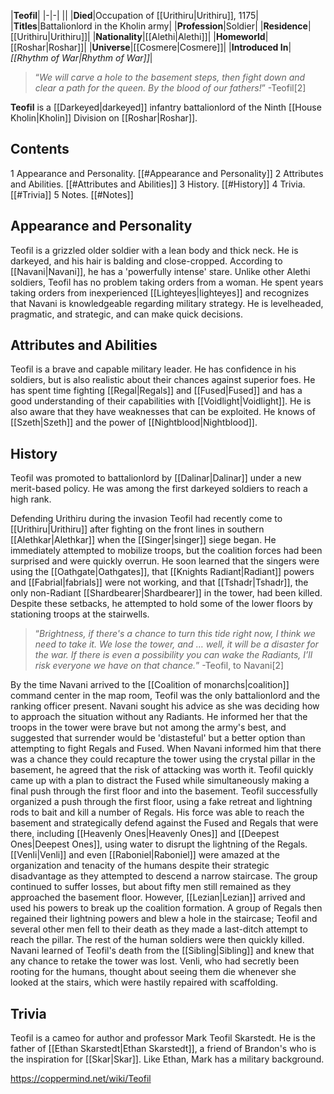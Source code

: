 |**Teofil**|
|-|-|
||
|**Died**|Occupation of [[Urithiru\|Urithiru]], 1175|
|**Titles**|Battalionlord in the Kholin army|
|**Profession**|Soldier|
|**Residence**|[[Urithiru\|Urithiru]]|
|**Nationality**|[[Alethi\|Alethi]]|
|**Homeworld**|[[Roshar\|Roshar]]|
|**Universe**|[[Cosmere\|Cosmere]]|
|**Introduced In**|*[[Rhythm of War\|Rhythm of War]]*|

>“*We will carve a hole to the basement steps, then fight down and clear a path for the queen. By the blood of our fathers!*”
\-Teofil[2]


**Teofil** is a [[Darkeyed\|darkeyed]] infantry battalionlord of the Ninth [[House Kholin\|Kholin]] Division on [[Roshar\|Roshar]].

## Contents

1 Appearance and Personality. [[#Appearance and Personality]] 
2 Attributes and Abilities. [[#Attributes and Abilities]] 
3 History. [[#History]] 
4 Trivia. [[#Trivia]] 
5 Notes. [[#Notes]] 


## Appearance and Personality
Teofil is a grizzled older soldier with a lean body and thick neck. He is darkeyed, and his hair is balding and close-cropped. According to [[Navani\|Navani]], he has a 'powerfully intense' stare.
Unlike other Alethi soldiers, Teofil has no problem taking orders from a woman. He spent years taking orders from inexperienced [[Lighteyes\|lighteyes]] and recognizes that Navani is knowledgeable regarding military strategy. He is levelheaded, pragmatic, and strategic, and can make quick decisions.

## Attributes and Abilities
Teofil is a brave and capable military leader. He has confidence in his soldiers, but is also realistic about their chances against superior foes.
He has spent time fighting [[Regal\|Regals]] and [[Fused\|Fused]] and has a good understanding of their capabilities with [[Voidlight\|Voidlight]]. He is also aware that they have weaknesses that can be exploited. He knows of [[Szeth\|Szeth]] and the power of [[Nightblood\|Nightblood]].

## History
Teofil was promoted to battalionlord by [[Dalinar\|Dalinar]] under a new merit-based policy. He was among the first darkeyed soldiers to reach a high rank.

  Defending Urithiru during the invasion
Teofil had recently come to [[Urithiru\|Urithiru]] after fighting on the front lines in southern [[Alethkar\|Alethkar]] when the [[Singer\|singer]] siege began. He immediately attempted to mobilize troops, but the coalition forces had been surprised and were quickly overrun. He soon learned that the singers were using the [[Oathgate\|Oathgates]], that [[Knights Radiant\|Radiant]] powers and [[Fabrial\|fabrials]] were not working, and that [[Tshadr\|Tshadr]], the only non-Radiant [[Shardbearer\|Shardbearer]] in the tower, had been killed. Despite these setbacks, he attempted to hold some of the lower floors by stationing troops at the stairwells.

>“*Brightness, if there's a chance to turn this tide right now, I think we need to take it. We lose the tower, and … well, it will be a disaster for the war. If there is even a possibility you can wake the Radiants, I’ll risk everyone we have on that chance.*”
\-Teofil, to Navani[2]

By the time Navani arrived to the [[Coalition of monarchs\|coalition]] command center in the map room, Teofil was the only battalionlord and the ranking officer present. Navani sought his advice as she was deciding how to approach the situation without any Radiants. He informed her that the troops in the tower were brave but not among the army's best, and suggested that surrender would be 'distasteful' but a better option than attempting to fight Regals and Fused. When Navani informed him that there was a chance they could recapture the tower using the crystal pillar in the basement, he agreed that the risk of attacking was worth it. Teofil quickly came up with a plan to distract the Fused while simultaneously making a final push through the first floor and into the basement.
Teofil successfully organized a push through the first floor, using a fake retreat and lightning rods to bait and kill a number of Regals. His force was able to reach the basement and strategically defend against the Fused and Regals that were there, including [[Heavenly Ones\|Heavenly Ones]] and [[Deepest Ones\|Deepest Ones]], using water to disrupt the lightning of the Regals. [[Venli\|Venli]] and even [[Raboniel\|Raboniel]] were amazed at the organization and tenacity of the humans despite their strategic disadvantage as they attempted to descend a narrow staircase. The group continued to suffer losses, but about fifty men still remained as they approached the basement floor. However, [[Lezian\|Lezian]] arrived and used his powers to break up the coalition formation. A group of Regals then regained their lightning powers and blew a hole in the staircase; Teofil and several other men fell to their death as they made a last-ditch attempt to reach the pillar. The rest of the human soldiers were then quickly killed.
Navani learned of Teofil's death from the [[Sibling\|Sibling]] and knew that any chance to retake the tower was lost. Venli, who had secretly been rooting for the humans, thought about seeing them die whenever she looked at the stairs, which were hastily repaired with scaffolding.

## Trivia
Teofil is a cameo for author and professor Mark Teofil Skarstedt. He is the father of [[Ethan Skarstedt\|Ethan Skarstedt]], a friend of Brandon's who is the inspiration for [[Skar\|Skar]]. Like Ethan, Mark has a military background.


https://coppermind.net/wiki/Teofil
